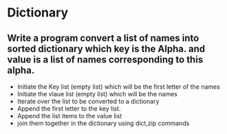 # Dictionary
## Write a program convert a list of names into sorted dictionary which key is the Alpha. and value is a list of names corresponding to this alpha.  

* Initiate the Key list (empty list) which will be the first letter of the names
* Initiate the vlaue list (empty list) which will be the names
* Iterate over the list to be converted to a dictionary
* Append the first letter to the key list.
* Append the list items to the value list
* join them together in the dictionary using dict,zip commands
